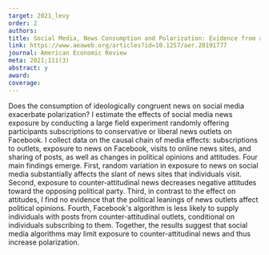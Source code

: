 ```yaml
---
target: 2021_levy
order: 2
authors: 
title: Social Media, News Consumption and Polarization: Evidence from a Field Experiment
link: https://www.aeaweb.org/articles?id=10.1257/aer.20191777
journal: American Economic Review
meta: 2021;111(3)
abstract: y
award: 
coverage:
---
```

Does the consumption of ideologically congruent news on social media exacerbate polarization? I estimate the effects of social media news exposure by conducting a large field experiment randomly offering participants subscriptions to conservative or liberal news outlets on Facebook. I collect data on the causal chain of media effects: subscriptions to outlets, exposure to news on Facebook, visits to online news sites, and sharing of posts, as well as changes in political opinions and attitudes. Four main findings emerge. First, random variation in exposure to news on social media substantially affects the slant of news sites that individuals visit. Second, exposure to counter-attitudinal news decreases negative attitudes toward the opposing political party. Third, in contrast to the effect on attitudes, I find no evidence that the political leanings of news outlets affect political opinions. Fourth, Facebook's algorithm is less likely to supply individuals with posts from counter-attitudinal outlets, conditional on individuals subscribing to them. Together, the results suggest that social media algorithms may limit exposure to counter-attitudinal news and thus increase polarization.
